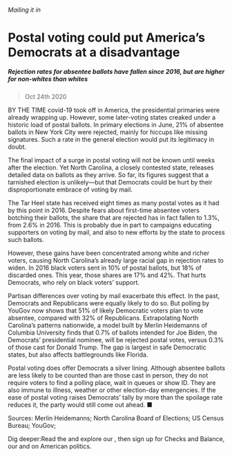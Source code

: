 ###### Mailing it in
# Postal voting could put America’s Democrats at a disadvantage 
##### Rejection rates for absentee ballots have fallen since 2016, but are higher for non-whites than whites 
> Oct 24th 2020 


BY THE TIME covid-19 took off in America, the presidential primaries were already wrapping up. However, some later-voting states creaked under a historic load of postal ballots. In primary elections in June, 21% of absentee ballots in New York City were rejected, mainly for hiccups like missing signatures. Such a rate in the general election would put its legitimacy in doubt.
The final impact of a surge in postal voting will not be known until weeks after the election. Yet North Carolina, a closely contested state, releases detailed data on ballots as they arrive. So far, its figures suggest that a tarnished election is unlikely—but that Democrats could be hurt by their disproportionate embrace of voting by mail.

The Tar Heel state has received eight times as many postal votes as it had by this point in 2016. Despite fears about first-time absentee voters botching their ballots, the share that are rejected has in fact fallen to 1.3%, from 2.6% in 2016. This is probably due in part to campaigns educating supporters on voting by mail, and also to new efforts by the state to process such ballots.
However, these gains have been concentrated among white and richer voters, causing North Carolina’s already large racial gap in rejection rates to widen. In 2016 black voters sent in 10% of postal ballots, but 18% of discarded ones. This year, those shares are 17% and 42%. That hurts Democrats, who rely on black voters’ support.


Partisan differences over voting by mail exacerbate this effect. In the past, Democrats and Republicans were equally likely to do so. But polling by YouGov now shows that 51% of likely Democratic voters plan to vote absentee, compared with 32% of Republicans. Extrapolating North Carolina’s patterns nationwide, a model built by Merlin Heidemanns of Columbia University finds that 0.7% of ballots intended for Joe Biden, the Democrats’ presidential nominee, will be rejected postal votes, versus 0.3% of those cast for Donald Trump. The gap is largest in safe Democratic states, but also affects battlegrounds like Florida.
Postal voting does offer Democrats a silver lining. Although absentee ballots are less likely to be counted than are those cast in person, they do not require voters to find a polling place, wait in queues or show ID. They are also immune to illness, weather or other election-day emergencies. If the ease of postal voting raises Democrats’ tally by more than the spoilage rate reduces it, the party would still come out ahead. ■
Sources: Merlin Heidemanns; North Carolina Board of Elections; US Census Bureau; YouGov;

Dig deeper:Read the  and explore our , then sign up for Checks and Balance, our  and  on American politics.
